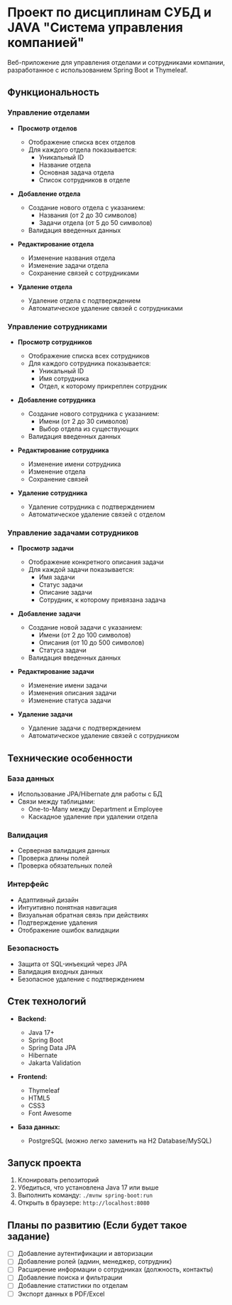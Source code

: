 # Проект по дисциплинам СУБД и JAVA "Система управления компанией"

Веб-приложение для управления отделами и сотрудниками компании, разработанное с использованием Spring Boot и Thymeleaf.

## Функциональность

### Управление отделами

- **Просмотр отделов**
  - Отображение списка всех отделов
  - Для каждого отдела показывается:
    - Уникальный ID
    - Название отдела
    - Основная задача отдела
    - Список сотрудников в отделе

- **Добавление отдела**
  - Создание нового отдела с указанием:
    - Названия (от 2 до 30 символов)
    - Задачи отдела (от 5 до 50 символов)
  - Валидация введенных данных

- **Редактирование отдела**
  - Изменение названия отдела
  - Изменение задачи отдела
  - Сохранение связей с сотрудниками

- **Удаление отдела**
  - Удаление отдела с подтверждением
  - Автоматическое удаление связей с сотрудниками

### Управление сотрудниками

- **Просмотр сотрудников**
  - Отображение списка всех сотрудников
  - Для каждого сотрудника показывается:
    - Уникальный ID
    - Имя сотрудника
    - Отдел, к которому прикреплен сотрудник

- **Добавление сотрудника**
  - Создание нового сотрудника с указанием:
    - Имени (от 2 до 30 символов)
    - Выбор отдела из существующих
  - Валидация введенных данных

- **Редактирование сотрудника**
  - Изменение имени сотрудника
  - Изменение отдела
  - Сохранение связей

- **Удаление сотрудника**
  - Удаление сотрудника с подтверждением
  - Автоматическое удаление связей с отделом

### Управление задачами сотрудников

- **Просмотр задачи**
  - Отображение конкретного описания задачи
  - Для каждой задачи показывается:
    - Имя задачи
    - Статус задачи
    - Описание задачи
    - Сотрудник, к которому привязана задача

- **Добавление задачи**
  - Создание новой задачи с указанием:
    - Имени (от 2 до 100 символов)
    - Описания (от 10 до 500 символов)
    - Статуса задачи
  - Валидация введенных данных

- **Редактирование задачи**
  - Изменение имени задачи
  - Изменения описания задачи
  - Изменение статуса задачи

- **Удаление задачи**
  - Удаление задачи с подтверждением
  - Автоматическое удаление связей с сотрудником

## Технические особенности

### База данных
- Использование JPA/Hibernate для работы с БД
- Связи между таблицами:
  - One-to-Many между Department и Employee
  - Каскадное удаление при удалении отдела

### Валидация
- Серверная валидация данных
- Проверка длины полей
- Проверка обязательных полей

### Интерфейс
- Адаптивный дизайн
- Интуитивно понятная навигация
- Визуальная обратная связь при действиях
- Подтверждение удаления
- Отображение ошибок валидации

### Безопасность
- Защита от SQL-инъекций через JPA
- Валидация входных данных
- Безопасное удаление с подтверждением

## Стек технологий

- **Backend:**
  - Java 17+
  - Spring Boot
  - Spring Data JPA
  - Hibernate
  - Jakarta Validation

- **Frontend:**
  - Thymeleaf
  - HTML5
  - CSS3
  - Font Awesome

- **База данных:**
  - PostgreSQL (можно легко заменить на H2 Database/MySQL)

## Запуск проекта

1. Клонировать репозиторий
2. Убедиться, что установлена Java 17 или выше
3. Выполнить команду: `./mvnw spring-boot:run`
4. Открыть в браузере: `http://localhost:8080`

## Планы по развитию (Если будет такое задание)

- [ ] Добавление аутентификации и авторизации
- [ ] Добавление ролей (админ, менеджер, сотрудник)
- [ ] Расширение информации о сотрудниках (должность, контакты)
- [ ] Добавление поиска и фильтрации
- [ ] Добавление статистики по отделам
- [ ] Экспорт данных в PDF/Excel
